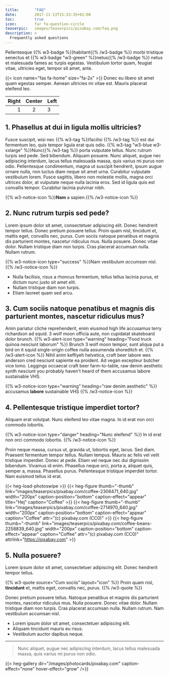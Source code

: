 ```yaml
---
title:       "FAQ"
date:        2017-11-13T15:33:35+01:00
toc:         true
icon:        far fa-question-circle
teaserpic:   images/teaserpics/pixabay.com/faq.png
description: >
  Frequently asked questions
---
```


Pellentesque {{% w3-badge %}}habitant{{% /w3-badge %}} morbi tristique senectus et {{% w3-badge "w3-green" %}}netus{{% /w3-badge %}} netus et malesuada
fames ac turpis egestas. Vestibulum tortor quam, feugiat vitae,
ultricies eget, tempor sit amet, ante. 

{{< icon name="fas fa-home" size="fa-2x" >}} Donec eu libero sit amet quam
egestas semper. Aenean ultricies mi vitae est. Mauris placerat
eleifend leo.


| Right | Center | Left |
| -----:|:------:|:---- |
|     1 |   2    | 3    |


## 1. Phasellus at dui in ligula mollis ultricies?

Fusce suscipit, wisi nec {{% w3-tag %}}facilisi {{% /w3-tag %}} est dui
fermentum leo, quis tempor ligula erat quis odio. {{% w3-tag "w3-blue w3-xxlarge" %}}Nunc{{% /w3-tag %}} porta vulputate tellus. Nunc rutrum
turpis sed pede. Sed bibendum. Aliquam posuere. Nunc aliquet, augue
nec adipiscing interdum, lacus tellus malesuada massa, quis varius mi
purus non odio. Pellentesque condimentum, magna ut suscipit hendrerit,
ipsum augue ornare nulla, non luctus diam neque sit amet
urna. Curabitur vulputate vestibulum lorem. Fusce sagittis, libero non
molestie mollis, magna orci ultrices dolor, at vulputate neque nulla
lacinia eros. Sed id ligula quis est convallis tempor.  Curabitur
lacinia pulvinar nibh.

{{% w3-notice-icon %}}**Nam** a sapien.{{% /w3-notice-icon %}}


## 2. Nunc rutrum turpis sed pede?

Lorem ipsum dolor sit amet, consectetuer adipiscing elit. Donec
hendrerit tempor tellus. Donec pretium posuere tellus. Proin quam
nisl, tincidunt et, mattis eget, convallis nec, purus. Cum sociis
natoque penatibus et magnis dis parturient montes, nascetur ridiculus
mus. Nulla posuere. Donec vitae dolor. Nullam tristique diam non
turpis. Cras placerat accumsan nulla. Nullam rutrum. 

{{% w3-notice-icon type="success" %}}Nam vestibulum *accumsan* nisl.{{% /w3-notice-icon %}}

* Nulla facilisis, risus a rhoncus fermentum, tellus tellus lacinia purus, et dictum nunc justo sit amet elit.
* Nullam tristique diam non turpis.
* Etiam laoreet quam sed arcu.


## 3. Cum sociis natoque penatibus et magnis dis parturient montes, nascetur ridiculus mus?

Anim pariatur cliche reprehenderit, enim eiusmod high life accusamus
terry richardson ad squid. 3 wolf moon officia aute, non cupidatat
skateboard dolor brunch. 
{{% w3-alert-icon type="warning" heading="Food truck quinoa nesciunt laborum"  %}}
Brunch 3 wolf moon tempor, sunt aliqua put a bird on it squid
single-origin coffee nulla assumenda shoreditch et.
{{% /w3-alert-icon %}}
Nihil anim keffiyeh helvetica, craft beer labore wes anderson cred
nesciunt sapiente ea proident. Ad vegan excepteur butcher vice
lomo. Leggings occaecat craft beer farm-to-table, raw denim aesthetic
synth nesciunt you probably haven't heard of them accusamus labore
sustainable VHS.

{{% w3-notice-icon type="warning" heading="raw denim aesthetic" %}}
accusamus **labore** sustainable VHS
{{% /w3-notice-icon %}}


## 4. Pellentesque tristique imperdiet tortor?

Aliquam erat volutpat. Nunc eleifend leo vitae magna. In id erat non
orci commodo lobortis. 

{{% w3-notice-icon type="danger" heading="Nunc eleifend" %}}
In id erat non orci commodo lobortis. 
{{% /w3-notice-icon %}}

Proin neque massa, cursus ut, gravida ut, lobortis eget, lacus. Sed
diam. Praesent fermentum tempor tellus.  Nullam tempus. Mauris ac
felis vel velit tristique imperdiet. Donec at pede. Etiam vel neque
nec dui dignissim bibendum. Vivamus id enim. Phasellus neque orci,
porta a, aliquet quis, semper a, massa.  Phasellus purus. Pellentesque
tristique imperdiet tortor. Nam euismod tellus id erat.


{{< heg-load-photoswipe >}}
{{< heg-figure thumb="-thumb" link="images/teaserpics/pixabay.com/coffee-2306471_640.jpg"       width="200px" caption-position="bottom" caption-effect="appear" title="Hej" caption="Coffee" >}}
{{< heg-figure thumb="-thumb" link="images/teaserpics/pixabay.com/coffee-2714970_640.jpg"       width="200px" caption-position="bottom" caption-effect="appear" caption="Coffee" attr="(c) pixabay.com (CC0)" >}}
{{< heg-figure thumb="-thumb" link="images/teaserpics/pixabay.com/coffee-beans-2258839_640.jpg" width="200px" caption-position="bottom" caption-effect="appear" caption="Coffee" attr="(c) pixabay.com (CC0)" attrlink="https://pixabay.com"  >}}


## 5. Nulla posuere?

Lorem ipsum dolor sit amet, consectetuer adipiscing elit. Donec
hendrerit tempor tellus. 

{{% w3-quote source="Cum sociis" layout="icon" %}}
Proin quam nisl, **tincidunt** et, mattis eget, convallis nec, purus.
{{% /w3-quote %}}

Donec pretium posuere tellus. Natoque penatibus et magnis dis
parturient montes, nascetur ridiculus mus. Nulla posuere. Donec vitae
dolor. Nullam tristique diam non turpis. Cras placerat accumsan
nulla. Nullam rutrum. Nam vestibulum accumsan nisl.

* Lorem ipsum dolor sit amet, consectetuer adipiscing elit.
* Aliquam tincidunt mauris eu risus.
* Vestibulum auctor dapibus neque.

---

> Nunc aliquet, augue nec adipiscing interdum, lacus tellus malesuada massa, quis varius mi purus non odio.



{{< heg-gallery dir="/images/photocards/pixabay.com" caption-effect="none" hover-effect="grow" />}} 

